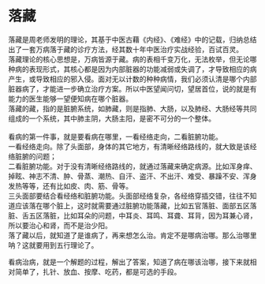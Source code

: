 # 落藏

落藏是周老师发明的理论，其基于中医古藉《内经》、《难经》中的记载，归纳总结出了一套万病落于藏的诊疗方法，经其数十年中医治疗实战经验，百试百灵。<br>
落藏理论的核心思想是，万病皆源于藏。病的表相千变万化，无法枚举，但无论哪种病的表现形式，其核心都是因为内部脏器的功能减弱或失调了，才导致相应的病产生，或导致相应的邪入侵。面对无以计数的种种病情，我们必须认清是哪个内部脏器病了，才能进一步确立治疗方案。所以中医望闻问切，望居首位，说的就是有能力的医生能够一望便知病在哪个脏器。<br>
落藏的藏，指的是脏腑系统，如肺藏，则是指肺、大肠，以及肺经、大肠经等共同组成的一个系统，其中肺主阴，大肠主阳，是密不可分的一个整体。<br>
<br>
看病的第一件事，就是要看病在哪里，一看经络走向，二看脏腑功能。<br>
一看经络走向。除了头面部，身体的其它地方，有清晰经络路线的，就大致是该经络脏腑的问题；<br>
二看脏腑功能。对于没有清晰经络路线的，就通过落藏来确定病源。比如浑身痒、掉眩、神志不清、肿、骨蒸、潮热、自汗、盗汗、不出汗、难受、暴躁不安、浑身发热等等，还有比如皮、肉、筋、骨等。<br>
三头面部要结合看经络和脏腑功能。头面部经络复杂，各经络穿插交错，往往不知道应该落在哪个脏上，这时就需要通过脏腑功能落藏，比如五官落脏、面部五区落脏、舌五区落脏，比如耳朵的问题，中耳炎、耳鸣、耳聋、耳背，因为耳兼心肾，所以要治心和肾，而不是治少阳。<br>
落了藏以后，就知道了是谁病了，再来想怎么治。肯定不是哪病治哪。那么治哪里呐？这就要用到五行理论了。<br>

看病治病，就是一个解题的过程，解出了答案，知道了病在哪该治哪，接下来就相对简单了，扎针、放血、按摩、吃药，都是可选的手段。


